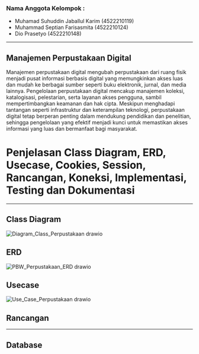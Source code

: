 ### Nama Anggota Kelompok : 

- Muhamad Suhuddin Jaballul Karim (4522210119)
- Muhammad Septian Farisasmita (4522210124)
- Dio Prasetyo (4522210148)

       
---
## Manajemen Perpustakaan Digital 
Manajemen perpustakaan digital mengubah perpustakaan dari ruang fisik menjadi pusat informasi berbasis digital yang memungkinkan akses luas dan mudah ke berbagai sumber seperti buku elektronik, jurnal, dan media lainnya. Pengelolaan perpustakaan digital mencakup manajemen koleksi, katalogisasi, pelestarian, serta layanan akses pengguna, sambil mempertimbangkan keamanan dan hak cipta. Meskipun menghadapi tantangan seperti infrastruktur dan keterampilan teknologi, perpustakaan digital tetap berperan penting dalam mendukung pendidikan dan penelitian, sehingga pengelolaan yang efektif menjadi kunci untuk memastikan akses informasi yang luas dan bermanfaat bagi masyarakat.

# Penjelasan Class Diagram, ERD, Usecase, Cookies, Session, Rancangan, Koneksi, Implementasi, Testing dan Dokumentasi 
---
## Class Diagram
![Diagram_Class_Perpustakaan drawio](https://github.com/user-attachments/assets/64c9bcd8-b8b5-41d3-bdfa-853723e9cbb7)

## ERD
![PBW_Perpustakaan_ERD drawio](https://github.com/user-attachments/assets/689346fc-b68f-4346-a4c8-d5f378e8bab5)

## Usecase
![Use_Case_Perpustakaan drawio](https://github.com/user-attachments/assets/1dede373-12d2-4396-a704-5ee40ab721ce)

## Rancangan
---
## Database

